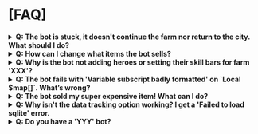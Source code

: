 # [FAQ]

<details> <summary><strong>Q: The bot is stuck, it doesn't continue the farm nor return to the city. What should I do?</strong></summary>
There are several possible causes for this issue. To help diagnose it, please provide as much information as possible:
- Which bot are you using?
- When did it stop? (During the farm itself, while managing inventory, etc.)
- What were the last logs shown in the bot’s console?
- Did it happen more than once?
</details>

<details> <summary><strong>Q: How can I change what items the bot sells?</strong></summary>
Some loot options are directly configurable through the interface.
For more advanced customization, you will need to edit the files manually:
- For mods : in GWA2-Items_Modstructs.au3, at the end of the file, there is a function: Func CreateValuableModsByTypeMap(). Adding mods to the lists inside this function will make the bot keep items with those mods.
- For weapons : in Utils-Storage-Bot.au3, near the end of the file, you will find an array called Local Static $shouldKeepWeaponsArray. Adding item ModelIDs to this array will tell the bot not to sell those items.

Note: A more practical looting configuration system is planned for a future update.
</details>

<details> <summary><strong>Q: Why is the bot not adding heroes or setting their skill bars for farm 'XXX'?</strong></summary>
Not all farms automatically load heroes and their builds.
When builds vary a lot, it is up to the player to add the necessary heroes and set their skill bars manually.
</details>

<details> <summary><strong>Q: The bot fails with 'Variable subscript badly formatted' on `Local $map[]`. What’s wrong?</strong></summary>
This bot uses maps, a feature introduced in AutoIt v3.3.16.0.
Please check your AutoIt version and update it if necessary.
</details>

<details> <summary><strong>Q: The bot sold my super expensive item! What can I do?</strong></summary>
Unfortunately, we cannot recover lost items.
Please ensure that any valuable or important items are safely stored or protected before activating the bot.

The developers are not responsible for any unintended consequences resulting from the bot’s actions.
</details>

<details> <summary><strong>Q: Why isn't the data tracking option working? I get a 'Failed to load sqlite' error.</strong></summary>
You need the SQLite AutoIt library installed:

Copy SQLite.au3 and SQLite.dll.au3 into your AutoIt3\Include\ folder.
</details>

<details> <summary><strong>Q: Do you have a 'YYY' bot?</strong></summary>
No — if a bot isn’t included, I don’t have it.
Feel free to create and add more bots; it’s pretty simple!
</details>